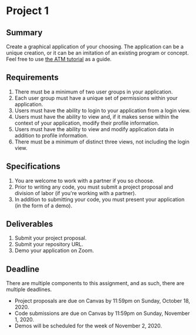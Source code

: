 # Project 1

## **Summary**

Create a graphical application of your choosing. The application can be a unique creation, or it can be an imitation of an existing program or concept. Feel free to use [the ATM tutorial](tutorial-1.md) as a guide.

## Requirements

1. There must be a minimum of two user groups in your application.
2. Each user group must have a unique set of permissions within your application.
3. Users must have the ability to login to your application from a login view.
4. Users must have the ability to view and, if it makes sense within the context of your application, modify their profile information.
5. Users must have the ability to view and modify application data in addition to profile information.
6. There must be a minimum of distinct three views, not including the login view.

## Specifications

1. You are welcome to work with a partner if you so choose.
2. Prior to writing any code, you must submit a project proposal and division of labor \(if you're working with a partner\).
3. In addition to submitting your code, you must present your application \(in the form of a demo\).

## Deliverables

1. Submit your project proposal.
2. Submit your repository URL.
3. Demo your application on Zoom.

## Deadline

There are multiple components to this assignment, and as such, there are multiple deadlines.

* Project proposals are due on Canvas by 11:59pm on Sunday, October 18, 2020.
* Code submissions are due on Canvas by 11:59pm on Sunday, November 1, 2020.
* Demos will be scheduled for the week of November 2, 2020.


